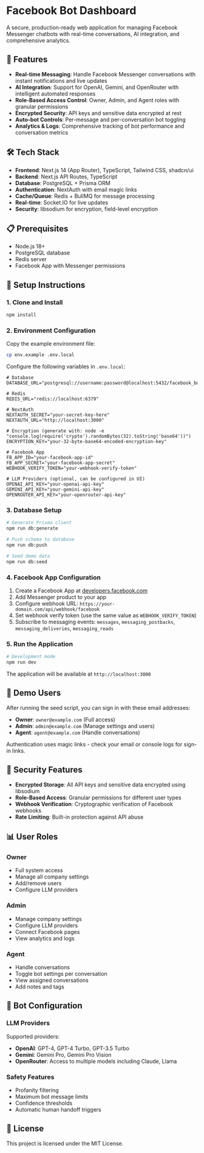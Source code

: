 # Facebook Bot Dashboard

A secure, production-ready web application for managing Facebook Messenger chatbots with real-time conversations, AI integration, and comprehensive analytics.

## 🚀 Features

- **Real-time Messaging**: Handle Facebook Messenger conversations with instant notifications and live updates
- **AI Integration**: Support for OpenAI, Gemini, and OpenRouter with intelligent automated responses
- **Role-Based Access Control**: Owner, Admin, and Agent roles with granular permissions
- **Encrypted Security**: API keys and sensitive data encrypted at rest
- **Auto-bot Controls**: Per-message and per-conversation bot toggling
- **Analytics & Logs**: Comprehensive tracking of bot performance and conversation metrics

## 🛠 Tech Stack

- **Frontend**: Next.js 14 (App Router), TypeScript, Tailwind CSS, shadcn/ui
- **Backend**: Next.js API Routes, TypeScript
- **Database**: PostgreSQL + Prisma ORM
- **Authentication**: NextAuth with email magic links
- **Cache/Queue**: Redis + BullMQ for message processing
- **Real-time**: Socket.IO for live updates
- **Security**: libsodium for encryption, field-level encryption

## 📋 Prerequisites

- Node.js 18+
- PostgreSQL database
- Redis server
- Facebook App with Messenger permissions

## 🔧 Setup Instructions

### 1. Clone and Install

```bash
npm install
```

### 2. Environment Configuration

Copy the example environment file:

```bash
cp env.example .env.local
```

Configure the following variables in `.env.local`:

```env
# Database
DATABASE_URL="postgresql://username:password@localhost:5432/facebook_bot_dashboard"

# Redis
REDIS_URL="redis://localhost:6379"

# NextAuth
NEXTAUTH_SECRET="your-secret-key-here"
NEXTAUTH_URL="http://localhost:3000"

# Encryption (generate with: node -e "console.log(require('crypto').randomBytes(32).toString('base64'))")
ENCRYPTION_KEY="your-32-byte-base64-encoded-encryption-key"

# Facebook App
FB_APP_ID="your-facebook-app-id"
FB_APP_SECRET="your-facebook-app-secret"
WEBHOOK_VERIFY_TOKEN="your-webhook-verify-token"

# LLM Providers (optional, can be configured in UI)
OPENAI_API_KEY="your-openai-api-key"
GEMINI_API_KEY="your-gemini-api-key"
OPENROUTER_API_KEY="your-openrouter-api-key"
```

### 3. Database Setup

```bash
# Generate Prisma client
npm run db:generate

# Push schema to database
npm run db:push

# Seed demo data
npm run db:seed
```

### 4. Facebook App Configuration

1. Create a Facebook App at [developers.facebook.com](https://developers.facebook.com)
2. Add Messenger product to your app
3. Configure webhook URL: `https://your-domain.com/api/webhook/facebook`
4. Set webhook verify token (use the same value as `WEBHOOK_VERIFY_TOKEN`)
5. Subscribe to messaging events: `messages`, `messaging_postbacks`, `messaging_deliveries`, `messaging_reads`

### 5. Run the Application

```bash
# Development mode
npm run dev
```

The application will be available at `http://localhost:3000`

## 👥 Demo Users

After running the seed script, you can sign in with these email addresses:

- **Owner**: `owner@example.com` (Full access)
- **Admin**: `admin@example.com` (Manage settings and users)
- **Agent**: `agent@example.com` (Handle conversations)

Authentication uses magic links - check your email or console logs for sign-in links.

## 🔐 Security Features

- **Encrypted Storage**: All API keys and sensitive data encrypted using libsodium
- **Role-Based Access**: Granular permissions for different user types
- **Webhook Verification**: Cryptographic verification of Facebook webhooks
- **Rate Limiting**: Built-in protection against API abuse

## 📊 User Roles

### Owner

- Full system access
- Manage all company settings
- Add/remove users
- Configure LLM providers

### Admin

- Manage company settings
- Configure LLM providers
- Connect Facebook pages
- View analytics and logs

### Agent

- Handle conversations
- Toggle bot settings per conversation
- View assigned conversations
- Add notes and tags

## 🤖 Bot Configuration

### LLM Providers

Supported providers:

- **OpenAI**: GPT-4, GPT-4 Turbo, GPT-3.5 Turbo
- **Gemini**: Gemini Pro, Gemini Pro Vision
- **OpenRouter**: Access to multiple models including Claude, Llama

### Safety Features

- Profanity filtering
- Maximum bot message limits
- Confidence thresholds
- Automatic human handoff triggers

## 📝 License

This project is licensed under the MIT License.
